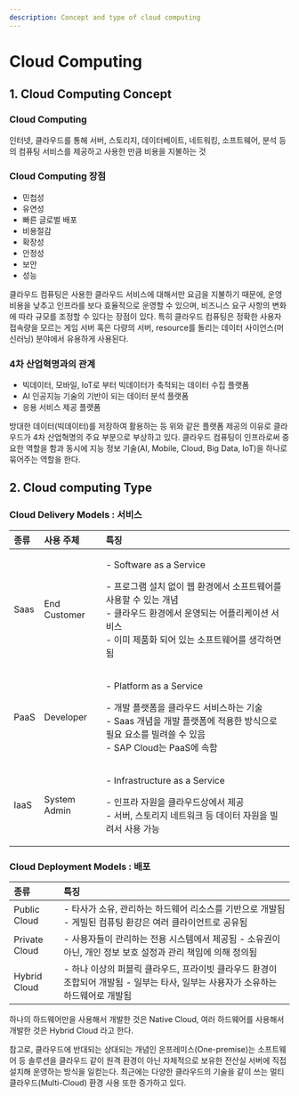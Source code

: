 ```yaml
---
description: Concept and type of cloud computing
---
```


# Cloud Computing

## 1. Cloud Computing Concept

### Cloud Computing

인터넷, 클라우드를 통해 서버, 스토리지, 데이터베이트, 네트워킹, 소프트웨어, 분석 등의 컴퓨팅 서비스를 제공하고 사용한 만큼 비용을 지불하는 것



### Cloud Computing 장점 

* 민첩성
* 유연성
* 빠른 글로벌 배포
* 비용절감
* 확장성
* 안정성
* 보안
* 성능

클라우드 컴퓨팅은 사용한 클라우드 서비스에 대해서만 요금을 지불하기 때문에, 운영 비용을 낮추고 인프라를 보다 효율적으로 운영할 수 있으며, 비즈니스 요구 사항의 변화에 따라 규모를 조정할 수 있다는 장점이 있다. 특히 클라우드 컴퓨팅은 정확한 사용자 접속량을 모르는 게임 서버 혹은 다량의 서버, resource를 돌리는 데이터 사이언스\(머신러닝\) 분야에서 유용하게 사용된다. 



### 4차 산업혁명과의 관계

* 빅데이터, 모바일, IoT로 부터 빅데이터가 축적되는 데이터 수집 플랫폼
* AI 인공지능 기술의 기반이 되는 데이터 분석 플랫폼
* 응용 서비스 제공 플랫폼

방대한 데이터\(빅데이터\)를 저장하여 활용하는 등 위와 같은 플랫폼 제공의 이유로 클라우드가 4차 산업혁명의 주요 부분으로 부상하고 있다. 클라우드 컴퓨팅이 인프라로써 중요한 역할을 함과 동시에 지능 정보 기술\(AI, Mobile, Cloud, Big Data, IoT\)을 하나로 묶어주는 역할을 한다. 



## 2. Cloud computing Type

### Cloud Delivery Models : 서비스 

<table>
  <thead>
    <tr>
      <th style="text-align:left">&#xC885;&#xB958;</th>
      <th style="text-align:left">&#xC0AC;&#xC6A9; &#xC8FC;&#xCCB4;</th>
      <th style="text-align:left">&#xD2B9;&#xC9D5;</th>
    </tr>
  </thead>
  <tbody>
    <tr>
      <td style="text-align:left">Saas</td>
      <td style="text-align:left">End Customer</td>
      <td style="text-align:left">
        <p>- Software as a Service</p>
        <p>- &#xD504;&#xB85C;&#xADF8;&#xB7A8; &#xC124;&#xCE58; &#xC5C6;&#xC774; &#xC6F9;
          &#xD658;&#xACBD;&#xC5D0;&#xC11C; &#xC18C;&#xD504;&#xD2B8;&#xC6E8;&#xC5B4;&#xB97C;
          &#xC0AC;&#xC6A9;&#xD560; &#xC218; &#xC788;&#xB294; &#xAC1C;&#xB150;
          <br
          />- &#xD074;&#xB77C;&#xC6B0;&#xB4DC; &#xD658;&#xACBD;&#xC5D0;&#xC11C; &#xC6B4;&#xC601;&#xB418;&#xB294;
          &#xC5B4;&#xD50C;&#xB9AC;&#xCF00;&#xC774;&#xC158; &#xC11C;&#xBE44;&#xC2A4;
          <br
          />- &#xC774;&#xBBF8; &#xC81C;&#xD488;&#xD654; &#xB418;&#xC5B4; &#xC788;&#xB294;
          &#xC18C;&#xD504;&#xD2B8;&#xC6E8;&#xC5B4;&#xB97C; &#xC0DD;&#xAC01;&#xD558;&#xBA74;
          &#xB428;</p>
      </td>
    </tr>
    <tr>
      <td style="text-align:left">PaaS</td>
      <td style="text-align:left">Developer</td>
      <td style="text-align:left">
        <p>- Platform as a Service</p>
        <p>- &#xAC1C;&#xBC1C; &#xD50C;&#xB7AB;&#xD3FC;&#xC744; &#xD074;&#xB77C;&#xC6B0;&#xB4DC;
          &#xC11C;&#xBE44;&#xC2A4;&#xD558;&#xB294; &#xAE30;&#xC220;
          <br />- Saas &#xAC1C;&#xB150;&#xC744; &#xAC1C;&#xBC1C; &#xD50C;&#xB7AB;&#xD3FC;&#xC5D0;
          &#xC801;&#xC6A9;&#xD55C; &#xBC29;&#xC2DD;&#xC73C;&#xB85C; &#xD544;&#xC694;
          &#xC694;&#xC18C;&#xB97C; &#xBE4C;&#xB824;&#xC4F8; &#xC218; &#xC788;&#xC74C;
          <br
          />- SAP Cloud&#xB294; PaaS&#xC5D0; &#xC18D;&#xD568;</p>
      </td>
    </tr>
    <tr>
      <td style="text-align:left">IaaS</td>
      <td style="text-align:left">System Admin</td>
      <td style="text-align:left">
        <p>- Infrastructure as a Service</p>
        <p>- &#xC778;&#xD504;&#xB77C; &#xC790;&#xC6D0;&#xC744; &#xD074;&#xB77C;&#xC6B0;&#xB4DC;&#xC0C1;&#xC5D0;&#xC11C;
          &#xC81C;&#xACF5;
          <br />- &#xC11C;&#xBC84;, &#xC2A4;&#xD1A0;&#xB9AC;&#xC9C0; &#xB124;&#xD2B8;&#xC6CC;&#xD06C;
          &#xB4F1; &#xB370;&#xC774;&#xD130; &#xC790;&#xC6D0;&#xC744; &#xBE4C;&#xB824;&#xC11C;
          &#xC0AC;&#xC6A9; &#xAC00;&#xB2A5;</p>
      </td>
    </tr>
  </tbody>
</table>



### Cloud Deployment Models : 배포

| 종류 | 특징 |
| :--- | :--- |
| Public Cloud | - 타사가 소유, 관리하는 하드웨어 리소스를 기반으로 개발됨 - 게빌된 컴퓨팅 환걍은 여러 클라이언트로 공유됨 |
| Private Cloud | - 사용자들이 관리하는 전용 시스템에서 제공됨 - 소유권이 아닌, 개인 정보 보호 설정과 관리 책임에 의해 정의됨 |
| Hybrid Cloud | - 하나 이상의 퍼블릭 클라우드, 프라이빗 클라우드 환경이 조합되어 개발됨 - 일부는 타사, 일부는 사용자가 소유하는 하드웨어로 개발됨 |

하나의 하드웨어만을 사용해서 개발한 것은 Native Cloud, 여러 하드웨어를 사용해서 개발한 것은 Hybrid Cloud 라고 한다.

참고로, 클라우드에 반대되는 상대되는 개념인 온프레미스\(One-premise\)는 소프트웨어 등 솔루션을 클라우드 같이 원격 환경이 아닌 자체적으로 보유한 전산실 서버에 직접 설치해 운영하는 방식을 일컫는다.  최근에는 다양한 클라우드의 기술을 같이 쓰는 멀티 클라우드\(Multi-Cloud\) 환경 사용 또한 증가하고 있다. 

